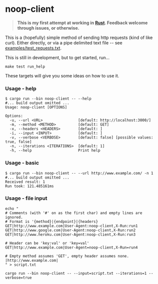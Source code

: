 # noop-client
> **This is my first attempt at working in [Rust](https://www.rust-lang.org/). Feedback
> welcome through issues, or otherwise.**

This is a (hopefully) simple method of sending http requests (kind of like curl). Either
directly, or via a pipe delimited text file -- see [examples/test_requests.txt](examples/test_requests.txt).

This is still in development, but to get started, run...

```
make test run_help
```

These targets will give you some ideas on how to use it.

### Usage - help
```
$ cargo run --bin noop-client -- --help
#... build output omitted ...
Usage: noop-client [OPTIONS]

Options:
  -u, --url <URL>                [default: http://localhost:3000/]
  -m, --method <METHOD>          [default: GET]
  -x, --headers <HEADERS>        [default: ]
  -i, --input <INPUT>            [default: ]
  -v, --verbose <VERBOSE>        [default: false] [possible values: true, false]
  -n, --iterations <ITERATIONS>  [default: 1]
  -h, --help                     Print help
```

### Usage - basic
```
$ cargo run --bin noop-client -- --url http://www.example.com/ -n 1
#... build output omitted ...
Received result: 1
Run took: 121.485161ms
```

### Usage - file input
```
echo "
# Comments (with '#' on as the first char) and empty lines are ignored.
# Format is '{method}|{endpoint}|{headers}
GET|http://www.example.com|User-Agent:noop-client,X-Run:run1
GET|http://www.google.com|User-Agent:noop-client,X-Run:run2
GET|http://www.heroku.com|User-Agent:noop-client,X-Run:run3

# Header can be 'key:val' or 'key=val'
GET|http://www.example.com|User-Agent=noop-client,X-Run=run4

# Empty method assumes 'GET', empty header assumes none.
|http://www.example.com|
" > script.txt

cargo run --bin noop-client -- --input=script.txt --iterations=1 --verbose=true
```